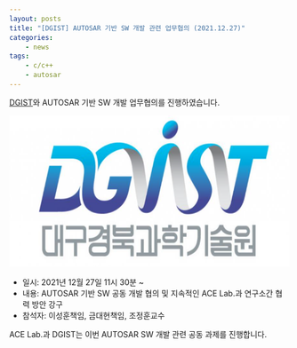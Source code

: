 ```yaml
---
layout: posts
title: "[DGIST] AUTOSAR 기반 SW 개발 관련 업무협의 (2021.12.27)"
categories: 
    - news
tags: 
    - c/c++
    - autosar
---
```

[DGIST](https://dgist.ac.kr/)와 AUTOSAR 기반 SW 개발 업무협의를 진행하였습니다.

![DGIST logo](/assets/img/post/dgist_logo.png)

- 일시: 2021년 12월 27일 11시 30분 ~
- 내용: AUTOSAR 기반 SW 공동 개발 협의 및 지속적인 ACE Lab.과 연구소간 협력 방안 강구
- 참석자: 이성훈책임, 금대현책임, 조정훈교수

ACE Lab.과 DGIST는 이번 AUTOSAR SW 개발 관련 공동 과제를 진행합니다.
